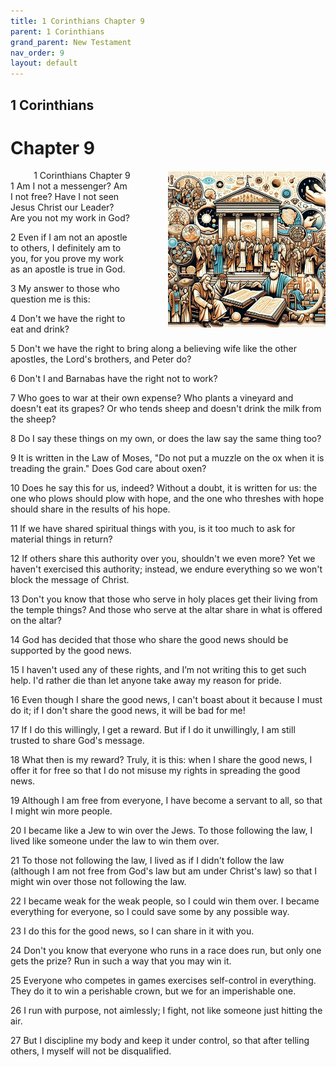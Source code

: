 ```yaml
---
title: 1 Corinthians Chapter 9
parent: 1 Corinthians
grand_parent: New Testament
nav_order: 9
layout: default
---
```


## 1 Corinthians

# Chapter 9

<div style="clear: both; text-align: right;">
    <img src="/assets/Image/1 Corinthians/500/9.jpg" alt="1 Corinthians Chapter 9" class="chapter-image" style="max-width: 50%; height: auto; float: right; margin: 0 0 10px 10px; padding-left: 10%;">
    <figcaption style="font-size: 14px;">1 Corinthians Chapter 9</figcaption>
</div>
1 Am I not a messenger? Am I not free? Have I not seen Jesus Christ our Leader? Are you not my work in God?

2 Even if I am not an apostle to others, I definitely am to you, for you prove my work as an apostle is true in God.

3 My answer to those who question me is this:

4 Don't we have the right to eat and drink?

5 Don't we have the right to bring along a believing wife like the other apostles, the Lord's brothers, and Peter do?

6 Don't I and Barnabas have the right not to work?

7 Who goes to war at their own expense? Who plants a vineyard and doesn't eat its grapes? Or who tends sheep and doesn't drink the milk from the sheep?

8 Do I say these things on my own, or does the law say the same thing too?

9 It is written in the Law of Moses, "Do not put a muzzle on the ox when it is treading the grain." Does God care about oxen?

10 Does he say this for us, indeed? Without a doubt, it is written for us: the one who plows should plow with hope, and the one who threshes with hope should share in the results of his hope.

11 If we have shared spiritual things with you, is it too much to ask for material things in return?

12 If others share this authority over you, shouldn't we even more? Yet we haven't exercised this authority; instead, we endure everything so we won't block the message of Christ.

13 Don't you know that those who serve in holy places get their living from the temple things? And those who serve at the altar share in what is offered on the altar?

14 God has decided that those who share the good news should be supported by the good news.

15 I haven't used any of these rights, and I’m not writing this to get such help. I'd rather die than let anyone take away my reason for pride.

16 Even though I share the good news, I can't boast about it because I must do it; if I don't share the good news, it will be bad for me!

17 If I do this willingly, I get a reward. But if I do it unwillingly, I am still trusted to share God's message.

18 What then is my reward? Truly, it is this: when I share the good news, I offer it for free so that I do not misuse my rights in spreading the good news.

19 Although I am free from everyone, I have become a servant to all, so that I might win more people.

20 I became like a Jew to win over the Jews. To those following the law, I lived like someone under the law to win them over.

21 To those not following the law, I lived as if I didn't follow the law (although I am not free from God's law but am under Christ's law) so that I might win over those not following the law.

22 I became weak for the weak people, so I could win them over. I became everything for everyone, so I could save some by any possible way.

23 I do this for the good news, so I can share in it with you.

24 Don't you know that everyone who runs in a race does run, but only one gets the prize? Run in such a way that you may win it.

25 Everyone who competes in games exercises self-control in everything. They do it to win a perishable crown, but we for an imperishable one.

26 I run with purpose, not aimlessly; I fight, not like someone just hitting the air.

27 But I discipline my body and keep it under control, so that after telling others, I myself will not be disqualified.



